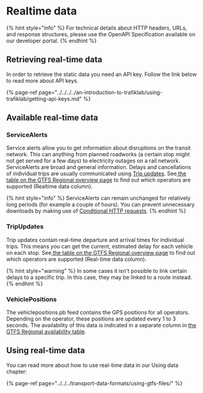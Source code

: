 # Realtime data

{% hint style="info" %}
For technical details about HTTP headers, URLs,  and response structures, please use the OpenAPI Specification available on our developer portal.
{% endhint %}

## Retrieving real-time data

In order to retrieve the static data you need an API key. Follow the link below to read more about API keys.

{% page-ref page="../../../../an-introduction-to-trafiklab/using-trafiklab/getting-api-keys.md" %}

## Available real-time data

### ServiceAlerts

Service alerts allow you to get information about disruptions on the transit network. This can anything from planned roadworks \(a certain stop might not get served for a few days\) to electricity outages on a rail network. ServiceAlerts are broad and general information. Delays and cancellations of individual trips are usually communicated using [Trip updates](gtfs-regional-realtime.md#tripupdates). See[ the table on the GTFS Regional overview page](./#which-operators-are-covered-by-this-dataset) to find out which operators are supported \(Realtime data column\).

{% hint style="info" %}
ServiceAlerts can remain unchanged for relatively long periods \(for example a couple of hours\). You can prevent unnecessary downloads by making use of [Conditional HTTP requests](../../../../using-trafiklab-data/best-practices/conditional-get-requests.md).
{% endhint %}

### TripUpdates

Trip updates contain real-time departure and arrival times for individual trips. This means you can get the current, estimated delay for each vehicle on each stop. See[ the table on the GTFS Regional overview page](./#which-operators-are-covered-by-this-dataset) to find out which operators are supported \(Real-time data column\).

{% hint style="warning" %}
In some cases it isn't possible to link certain delays to a specific trip. In this case, they may be linked to a route instead.
{% endhint %}

### VehiclePositions

The vehiclepositions.pb feed contains the GPS positions for all operators. Depending on the operator, these positions are updated every 1 to 3 seconds. The availability of this data is indicated in a separate column in [ the GTFS Regional availability table](./#which-operators-are-covered-by-this-dataset). 

## Using real-time data

You can read more about how to use real-time data in our Using data chapter:

{% page-ref page="../../../transport-data-formats/using-gtfs-files/" %}



